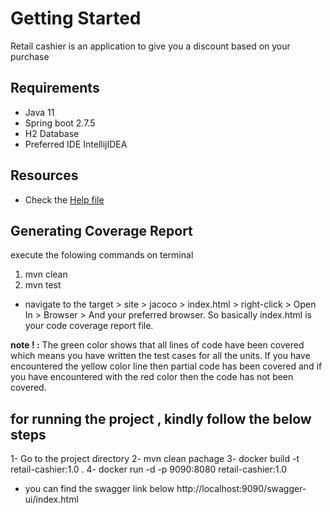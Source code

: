 # Getting Started

Retail cashier is an application to give you a discount based on your purchase

## Requirements

* Java 11
* Spring boot 2.7.5
* H2 Database
* Preferred IDE IntellijIDEA

## Resources

* Check the [Help file](./HELP.md)

## Generating Coverage Report
execute the folowing commands on terminal
1. mvn clean
2. mvn test

- navigate to the target > site > jacoco > index.html > right-click > Open In > Browser > And your preferred browser. So basically index.html is your code coverage report file. 

**note ! :**
The green color shows that all lines of code have been covered which means you have written the test cases for all the units. If you have encountered the yellow color line then partial code has been covered and if you have encountered with the red color then the code has not been covered. 

## for running the project , kindly follow the below steps

1-  Go to the project directory 
2-  mvn clean pachage
3-  docker build -t retail-cashier:1.0 . 
4-  docker run -d -p 9090:8080 retail-cashier:1.0

* you can find the swagger link below
http://localhost:9090/swagger-ui/index.html
